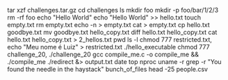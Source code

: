 tar xzf challenges.tar.gz
cd challenges
ls
mkdir foo
mkdir -p foo/bar/1/2/3
rm -rf foo
echo "Hello World"
echo "Hello World" >> hello.txt
touch empty.txt
rm empty.txt
echo -n > empty.txt
cat > empty.txt
cp hello.txt goodbye.txt
mv goodbye.txt hello_copy.txt
diff hello.txt hello_copy.txt
cat hello.txt hello_copy.txt > 2_hellos.txt
pwd
ls -l
chmod 777 restricted.txt, echo "Meu nome é Luiz" > restricted.txt
./hello_executable
chmod 777 challenge_20, ./challenge_20
gcc compile_me.c -o compile_me && ./compile_me
./redirect &> output.txt
date
top
nproc
uname -r
grep -r "You found the needle in the haystack" bunch_of_files
head -25 people.csv